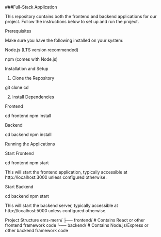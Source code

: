 ###Full-Stack Application

This repository contains both the frontend and backend applications for our project. Follow the instructions below to set up and run the project.

Prerequisites

Make sure you have the following installed on your system:

Node.js (LTS version recommended)

npm (comes with Node.js)

Installation and Setup

1. Clone the Repository

git clone <repository-url>
cd <repository-folder>

2. Install Dependencies

Frontend

cd frontend
npm install

Backend

cd backend
npm install

Running the Applications

Start Frontend

cd frontend
npm start

This will start the frontend application, typically accessible at http://localhost:3000 unless configured otherwise.

Start Backend

cd backend
npm start

This will start the backend server, typically accessible at http://localhost:5000 unless configured otherwise.

Project Structure
ems-mern/
├── frontend/  # Contains React or other frontend framework code
└── backend/   # Contains Node.js/Express or other backend framework code
